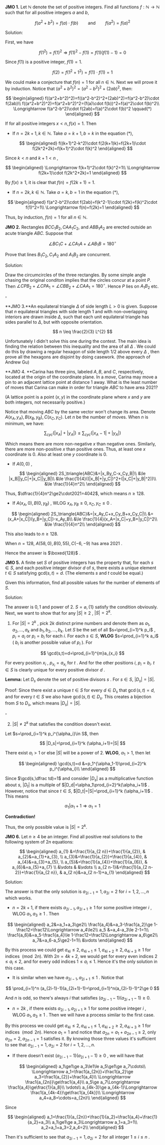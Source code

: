 **JMO 1.** Let $\mathbb{N}$ denote the set of positive integers. Find all functions $f:\mathbb{N}\rightarrow\mathbb{N}$ such that for all positive integers $a$ and $b$,


$$
f(a^2+b^2)=f(a)\cdot f(b) \qquad \text{and}\qquad f(a^2)=f(a)^2
$$


Solution: 

First, we have


$$
f(1^2)=f(1)^2\Longrightarrow f(1)^2-f(1)=f(1)(f(1)-1)=0
$$


Since $f(1)$ is a positive integer, $f(1)=1$.


$$
f(2)=f(1^2+1^2)=f(1)\cdot f(1)=1
$$


We could make a conjecture that $f(n)=1$ for all $n\in\mathbb{N}$. Next we will prove it by induction. Notice that $(a^2+b^2)^2=(a^2-b^2)^2+(2ab)^2$, then:


$$
\begin{aligned}
f((a^2+b^2)^2)=f((a^2-b^2)^2+(2ab)^2)=f(a^2-b^2)\cdot f(2ab)\\
f((a^2+b^2)^2)=f(a^2+b^2)^2=(f(a)\cdot f(b))^2=f(a)^2\cdot f(b)^2\\
\Longrightarrow f(a^2-b^2)\cdot f(2ab)=f(a)^2\cdot f(b)^2 \qquad(*)
\end{aligned}
$$


If for all positive integers $x<n,f(x)=1$. Then

- If $n=2k+1,k\in\mathbb{N}$. Take $a=k+1,b=k$ in the equation $(*)$,


$$
\begin{aligned}
f((k+1)^2-k^2)\cdot f(2(k+1)k)=f(2k+1)\cdot f(2k^2+2k)=f(k+1)^2\cdot f(k)^2
\end{aligned}
$$



Since $k<n$ and $k+1<n$ ,


$$
\begin{aligned}
\Longrightarrow f(k+1)^2\cdot f(k)^2=1\\
\Longrightarrow f(2k+1)\cdot f(2k^2+2k)=1
\end{aligned}
$$


By $f(x)\ge1$, it is clear that $f(n)=f(2k+1)=1$.



- If $n=2k,k\in\mathbb{N}$. Take $a=k,b=1$ in the equation $(*)$,


$$
\begin{aligned}
f(a^2-b^2)\cdot f(2ab)=f(k^2-1)\cdot f(2k)=f(k)^2\cdot f(1)^2=1\\
\Longrightarrow f(n)=f(2k)=1
\end{aligned}
$$



Thus, by induction, $f(n)=1$ for all $n\in\mathbb{N}$.

**JMO 2.** Rectangles $BCC_1B_2,CAA_1C_2,$ and $ABB_1A_2$ are erected outside an acute triangle $ABC$. Suppose that


$$
\angle{BC_1C}+\angle{CA_1A}+\angle{AB_1B}=180^\circ
$$


Prove that lines $B_1C_2,C_1A_2$ and $A_1B_2$ are concurrent.

Solution: 

Draw the circumcircles of the three rectangles. By some simple angle chasing the original conditon implies that the circles concur at a point $P$. Then $\angle{CPB_2}+\angle{CPA_1}=\angle{CBB_2}+\angle{CAA_1}=180^\circ$. Hence $P$ lies on $A_1B_2$ etc.

$\square$

**JMO 3.**An equilateral triangle $\Delta$ of side length $L>0$ is given. Suppose that $n$ equilateral triangles with side length 1 and with non-overlapping interiors are drawn inside $\Delta$, such that each unit equilateral triangle has sides parallel to $\Delta$, but with opposite orientation.


$$
n \leq \frac{2}{3} L^{2}
$$


Unfortunately I didn't solve this one during the contest. The main idea is finding the relation between this inequality and the area of all $\Delta$ . We could do this by drawing a regular hexagon of side length $1/2$ above every $\Delta$ , then prove all the hexagons are disjoint by doing casework. (the approach of Andrew Gu)

**JMO 4. **Carina has three pins, labeled $A, B$, and $C$, respectively, located at the origin of the coordinate plane. In a *move*, Carina may move a pin to an adjacent lattice point at distance $1$ away. What is the least number of moves that Carina can make in order for triangle $ABC$ to have area $2021$?

(A lattice point is a point $(x, y)$ in the coordinate plane where $x$ and $y$ are both integers, not necessarily positive.)

Notice that moving $ABC$ by the same vector won't change its area. Denote $A(x_A,y_A),B(x_B,y_B),C(x_C,y_C)$. Let $n$ be the number of moves. When $n$ is minimum, we have:


$$
\sum_{cyc}(|x_A|+|y_A|)\le\sum_{cyc}(|x_A-1|+|y_A|)
$$


Which means there are more non-negative $x$ than negative ones. Similarly, there are more non-positive $x$ than positive ones. Thus, at least one $x$ coordinate is $0$. Also at least one $y$ coordinate is $0$.

-  If $A(0,0)$ ,


$$
\begin{aligned}
2S_\triangle{ABC}&=|x_By_C-x_Cy_B|\\
&\le |x_B||y_C|+|x_C||y_B|\\
&\le \frac{1}{4}((|x_B|+|y_C|)^2+(|x_C|+|y_B|^2))\\
&\le \frac{1}{4}n^2\\
\end{aligned}
$$



Thus, $\dfrac{1}{4}n^2\ge2\cdot2021=4042$, which means $n\ge128$.

- If $A(x_A,0),B(0,y_B)$ , WLOG $x_A,y_B\ge 0, x_C,y_C\le 0$ .


$$
\begin{aligned}
2S_\triangle{ABC}&=|x_Ay_C+x_Cy_B+x_Cy_C|\\
&= (x_A+|x_C|)(y_B+|y_C|)-x_Ay_B\\
&\le \frac{1}{4}(x_A+|x_C|+y_B+|y_C|)^2\\
&\le \frac{1}{4}n^2\\
\end{aligned}
$$



This also leads to $n\ge 128$.

When $n=128$, $A(58,0),B(0,55),C(-6,-9)$ has area $2021$ .

Hence the answer is $\boxed{128}$ . 

**JMO 5.** A finite set $S$ of positive integers has the property that, for each $s \in S,$ and each positive integer divisor $d$ of $s$, there exists a unique element $t \in S$ satisfying $\text{gcd}(s, t) = d$. (The elements $s$ and $t$ could be equal.)

Given this information, find all possible values for the number of elements of $S$.

Solution:

The answer is $0,1$ and power of $2$. $S=\varnothing,\{1\}$ satisfy the condition obviously. Next, we want to show that for any $|S|\ge2$ , $|S|=2^k$.

1) For $|S|=2^k$ , pick $2k$ distinct prime numbers and denote them as $a_1,a_2,\dots,a_k$ and $b_1,b_2,\dots,b_k$. Let $S$ be the set of all $s=\prod_{i=1}^k p_i$ , $p_i=a_i$ or $p_i=b_i$ for each $i$. For each $s\in S$, **WLOG** $s=\prod_{i=1}^k a_i$ ( $b_i$ is another possible value of $p_i$ ). For


$$
\gcd(s,t)=d=\prod_{i=1}^{m}a_{x_i}
$$


For every position $x_i$ , $p_{x_i}=a_{x_i}$ for $t$ . And for the other positions $i$, $p_i=b_i$. $t\in S$ is clearly unique for every positive divisor $d$ .

**Lemma:** Let $D_s$ denote the set of positive divisors $s$ . For $s\in S$, $|D_s|=|S|$.

Proof: Since there exist a unique $t\in S$ for every $d\in D_s$ that $\gcd(s,t)=d$, and for every $t\in S$ we also have $\gcd(s,t)\in D_s$. This creates a bijection from $S$ to $D_s$, which means $|D_s|=|S|$.

$\square$

2) $|S|\neq2^k$ that satisfies the condition doesn't exist.

Let $s=\prod_{i=1}^k p_i^{\alpha_i}\in S$, then


$$
|D_s|=\prod_{i=1}^k (\alpha_i+1)=|S|
$$


There exist $\alpha_i>1$ or else $|S|$ will be a power of $2$. **WLOG**, $\alpha_1>1$, then let


$$
\begin{aligned}
\gcd(s,t)=d &=p_1^{\alpha_1-1}\prod_{i=2}^k p_i^{\alpha_i}\\
\end{aligned}
$$


Since $\gcd(s,\dfrac td)=1$ and consider  $|D_s|$ as a multiplicative function about $s$, $|D_t|$ is a multiple of $|D_d|=\alpha_1\prod_{i=2}^k(\alpha_i+1)$ . However, notice that since $t\in S$, $|D_t|=|S|=\prod_{i=1}^k (\alpha_i+1)$ . This means


$$
\alpha_1|\alpha_1+1\Longrightarrow \alpha_1=1
$$


**Contradiction!** 

Thus, the only possible value is $|S|=2^k$. 

**JMO 6.** Let $n \ge 4$ be an integer. Find all positive real solutions to the following system of $2n$ equations:


$$
\begin{aligned}
a_{1} &=\frac{1}{a_{2 n}}+\frac{1}{a_{2}}, & a_{2}&=a_{1}+a_{3}, \\
a_{3}&=\frac{1}{a_{2}}+\frac{1}{a_{4}}, & a_{4}&=a_{3}+a_{5}, \\
a_{5}&=\frac{1}{a_{4}}+\frac{1}{a_{6}}, & a_{6}&=a_{5}+a_{7} \\
&\vdots & &\vdots \\
a_{2 n-1}&=\frac{1}{a_{2 n-2}}+\frac{1}{a_{2 n}}, & a_{2 n}&=a_{2 n-1}+a_{1}
\end{aligned}
$$


Solution:

The answer is that the only solution is $a_{2i-1}=1,a_{2i}=2$ for $i=1,2,\dots,n$ which works. 

- $n=2k+1$, if there exists $a_{2i-1},a_{2i+1}\ge1$  for some positive integer $i$ , WLOG $a_1,a_3\ge1$ . Then


$$
\begin{aligned}
a_2&=a_1+a_3\ge2\\
\frac1{a_4}&=a_3-\frac1{a_2}\ge 1-\frac12=\frac12\Longrightarrow a_4\le2\\
a_5 &=a_4-a_3\le 2-1=1\\
\frac1{a_6}&=a_5-\frac1{a_4}\le 1-\frac12=\frac12\Longrightarrow a_6\ge2\\
a_7&=a_6-a_5\ge2-1=1\\
&\vdots
\end{aligned}
$$



By this process we could get $a_{4i}\le2,a_{4i+1}\le1,a_{4i+2}\ge2,a_{4i+3}\ge1$ for indices $\pmod{2n}$. With $2n=4k+2$, we would get for every even indices $2\le a_i\le2$, and for every odd indices $1\le a_i\le 1$. Hence it's the only solution in this case.

- It is similar when we have $a_{2i-1},a_{2i+1}\le 1$ . Notice that


$$
\prod_{i=1}^n (a_{2i-1}-1)(a_{2i+1}-1)=\prod_{i=1}^n(a_{2i-1}-1)^2\ge 0
$$



And $n$ is odd, so there's always $i$ that satisfies $(a_{2i-1}-1)(a_{2i+1}-1)\ge 0$.

- $n=2k$ ,  if there exists $a_{2i-1},a_{2i+1}\ge1$  for some positive integer $i$ , WLOG $a_1,a_3\ge1$ . Then we will have a process similar to the first case.

By this process we could get $a_{4i}\le2,a_{4i+1}\le1,a_{4i+2}\ge2,a_{4i+3}\ge1$ for indices $\pmod{2n}$. Hence $a_1=1$ and notice that $a_{2n}=a_1+a_{2n-1}\ge2$, only $a_{2n}=2,a_{2n-1}=1$ satisfies it. By knowing those three values it's sufficient to see that $a_{2i-1}=1,a_{2i}=2$ for $i=1,2,\dots,n$. 

- If there doesn't exist $(a_{2i-1}-1)(a_{2i+1}-1)\ge 0$ , we will have that


$$
\begin{aligned}
a_1\ge1\ge a_3\le1\le a_5\ge1\ge a_7\cdots\\
\Longrightarrow a_1=\frac1{a_{2n}}+\frac1{a_2}\ge a_3=\frac1{a_{2}}+\frac1{a_4}\\
\Longrightarrow \frac1{a_{2n}}\ge\frac1{a_4}\\
a_5\ge a_7\Longrightarrow \frac1{a_4}\ge\frac{1}{a_8}\\
\vdots\\
a_{4k-3}\ge a_{4k-1}\Longrightarrow \frac1{a_{4k-4}}\ge\frac1{a_{4k}}\\
\Longrightarrow a_4=a_8=\cdots=a_{2n}\\
\end{aligned}
$$



Since 


$$
\begin{aligned}
a_1=\frac{1}{a_{2n}}+\frac{1}{a_2}=\frac1{a_4}+\frac{1}{a_2}=a_3\\
a_1\ge1\ge a_3\Longrightarrow a_1=a_3=1\\
a_2=a_1+a_3=2,a_4=2\\
\end{aligned}
$$


Then it's sufficient to see that $a_{2i-1}=1,a_{2i}=2$ for all integer $1\le i\le n$ .
